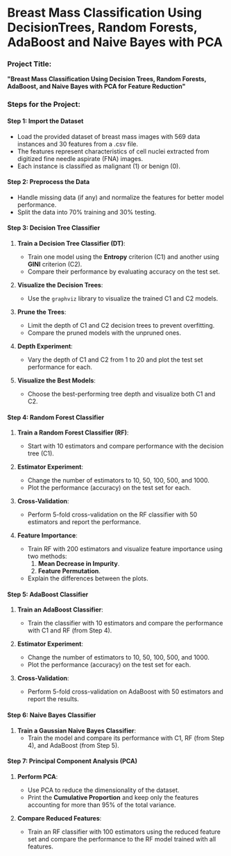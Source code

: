 # Breast Mass Classification Using DecisionTrees, Random Forests, AdaBoost and Naive Bayes with PCA


### Project Title:
**"Breast Mass Classification Using Decision Trees, Random Forests, AdaBoost, and Naive Bayes with PCA for Feature Reduction"**

### Steps for the Project:

#### Step 1: Import the Dataset
- Load the provided dataset of breast mass images with 569 data instances and 30 features from a .csv file.
- The features represent characteristics of cell nuclei extracted from digitized fine needle aspirate (FNA) images.
- Each instance is classified as malignant (1) or benign (0).

#### Step 2: Preprocess the Data
- Handle missing data (if any) and normalize the features for better model performance.
- Split the data into 70% training and 30% testing.

#### Step 3: Decision Tree Classifier
1. **Train a Decision Tree Classifier (DT)**:
   - Train one model using the **Entropy** criterion (C1) and another using **GINI** criterion (C2).
   - Compare their performance by evaluating accuracy on the test set.
   
2. **Visualize the Decision Trees**:
   - Use the `graphviz` library to visualize the trained C1 and C2 models.

3. **Prune the Trees**:
   - Limit the depth of C1 and C2 decision trees to prevent overfitting.
   - Compare the pruned models with the unpruned ones.

4. **Depth Experiment**:
   - Vary the depth of C1 and C2 from 1 to 20 and plot the test set performance for each.
   
5. **Visualize the Best Models**:
   - Choose the best-performing tree depth and visualize both C1 and C2.

#### Step 4: Random Forest Classifier
1. **Train a Random Forest Classifier (RF)**:
   - Start with 10 estimators and compare performance with the decision tree (C1).

2. **Estimator Experiment**:
   - Change the number of estimators to 10, 50, 100, 500, and 1000.
   - Plot the performance (accuracy) on the test set for each.

3. **Cross-Validation**:
   - Perform 5-fold cross-validation on the RF classifier with 50 estimators and report the performance.

4. **Feature Importance**:
   - Train RF with 200 estimators and visualize feature importance using two methods:
     1. **Mean Decrease in Impurity**.
     2. **Feature Permutation**.
   - Explain the differences between the plots.

#### Step 5: AdaBoost Classifier
1. **Train an AdaBoost Classifier**:
   - Train the classifier with 10 estimators and compare the performance with C1 and RF (from Step 4).

2. **Estimator Experiment**:
   - Change the number of estimators to 10, 50, 100, 500, and 1000.
   - Plot the performance (accuracy) on the test set for each.

3. **Cross-Validation**:
   - Perform 5-fold cross-validation on AdaBoost with 50 estimators and report the results.

#### Step 6: Naive Bayes Classifier
1. **Train a Gaussian Naive Bayes Classifier**:
   - Train the model and compare its performance with C1, RF (from Step 4), and AdaBoost (from Step 5).

#### Step 7: Principal Component Analysis (PCA)
1. **Perform PCA**:
   - Use PCA to reduce the dimensionality of the dataset.
   - Print the **Cumulative Proportion** and keep only the features accounting for more than 95% of the total variance.

2. **Compare Reduced Features**:
   - Train an RF classifier with 100 estimators using the reduced feature set and compare the performance to the RF model trained with all features.
